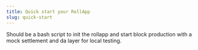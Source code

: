 ```yaml
---
title: Quick start your RollApp
slug: quick-start
---
```


Should be a bash script to init the rollapp and start block production with a mock settlement and da layer for local testing.
